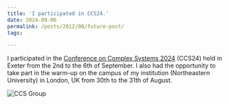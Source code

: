 ```yaml
---
title: 'I participated in CCS24.'
date: 2024-09-06
permalink: /posts/2012/08/future-post/
tags:

---
```

I participated in the [Conference on Complex Systems 2024](https://ccs24.cssociety.org) (CCS24) held in Exeter from the 2nd to the 6th of September. I also had the opportunity to take part in the warm-up on the campus of my institution (Northeastern University) in London, UK from 30th to the 31th of August.

![CCS Group](/Henrique-Borges/assets/logo.png)
